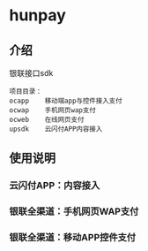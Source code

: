 # hunpay

## 介绍

银联接口sdk
```
项目目录：
ocapp    移动端app与控件接入支付
ocwap    手机网页wap支付
ocweb    在线网页支付
upsdk    云闪付APP内容接入
```



## 使用说明

### 云闪付APP：内容接入


### 银联全渠道：手机网页WAP支付


### 银联全渠道：移动APP控件支付





